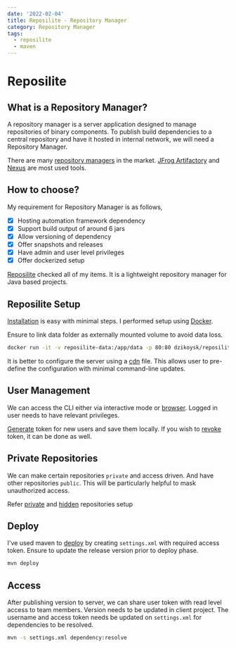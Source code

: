 ```yaml
---
date: '2022-02-04'
title: Reposilite - Repository Manager
category: Repository Manager
tags:
  - reposilite
  - maven
---
```


# Reposilite

## What is a Repository Manager?

A repository manager is a server application designed to manage repositories of binary components.
To publish build dependencies to a central repository and have it hosted in internal network, we will need a Repository Manager.

There are many [repository managers](https://maven.apache.org/repository-management.html#available-repository-managers) in the market. [JFrog Artifactory](https://www.jfrog.com/open-source) and [Nexus](https://www.sonatype.com/products/repository-oss) are most used tools.

## How to choose?

My requirement for Repository Manager is as follows,

- [x] Hosting automation framework dependency
- [x] Support build output of around 6 jars
- [x] Allow versioning of dependency
- [x] Offer snapshots and releases
- [x] Have admin and user level privileges
- [x] Offer dockerized setup

[Reposilite](https://reposilite.com/) checked all of my items. It is a lightweight repository manager for Java based projects.

## Reposilite Setup

[Installation](https://reposilite.com/docs/install) is easy with minimal steps. I performed setup using [Docker](https://reposilite.com/docs/docker).

Ensure to link data folder as externally mounted volume to avoid data loss.

```sh
docker run -it -v reposilite-data:/app/data -p 80:80 dzikoysk/reposilite
```

It is better to configure the server using a [cdn](https://reposilite.com/docs/configuration#default-configuration) file. This allows user to pre-define the configuration with minimal command-line updates.

## User Management

We can access the CLI either via interactive mode or [browser](https://reposilite.com/docs/remote-cli).
Logged in user needs to have relevant privileges.

[Generate](https://reposilite.com/docs/authorization#generate-token) token for new users and save them locally. If you wish to [revoke](https://reposilite.com/docs/authorization#revoke-tokens) token, it can be done as well.

## Private Repositories

We can make certain repositories `private` and access driven. And have other repositories `public`.
This will be particularly helpful to mask unauthorized access.

Refer [private](https://reposilite.com/docs/repositories#private-repositories) and [hidden](https://reposilite.com/docs/repositories#hidden-repositories) repositories setup

## Deploy

I've used maven to [deploy](https://reposilite.com/docs/deploy) by creating `settings.xml` with required access token. Ensure to update the release version prior to deploy phase.

```sh
mvn deploy
```

## Access

After publishing version to server, we can share user token with read level access to team members. Version needs to be updated in client project.
The username and access token needs be updated on `settings.xml` for dependencies to be resolved.

```sh
mvn -s settings.xml dependency:resolve
```
